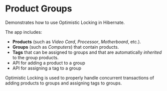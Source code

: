 # Product Groups

Demonstrates how to use Optimistic Locking in Hibernate.

The app includes:
* **Products** (such as _Video Card_, _Processor_, _Motherboard_, etc.).
* **Groups** (such as _Computers_) that contain products.
* **Tags** that can be assigned to groups and that are automatically _inherited_ to the group products.
* API for adding a product to a group
* API for assigning a tag to a group

Optimistic Locking is used to properly handle concurrent transactions of adding products to groups and assigning tags to groups.
